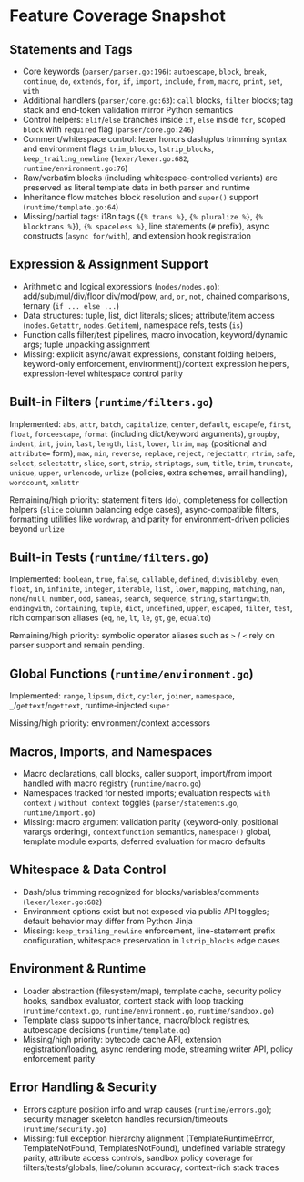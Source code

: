 # Feature Coverage Snapshot

## Statements and Tags

- Core keywords (`parser/parser.go:196`): `autoescape`, `block`, `break`, `continue`, `do`, `extends`, `for`, `if`, `import`, `include`, `from`, `macro`, `print`, `set`, `with`
- Additional handlers (`parser/core.go:63`): `call` blocks, `filter` blocks; tag stack and end-token validation mirror Python semantics
- Control helpers: `elif`/`else` branches inside `if`, `else` inside `for`, scoped `block` with `required` flag (`parser/core.go:246`)
- Comment/whitespace control: lexer honors dash/plus trimming syntax and environment flags `trim_blocks`, `lstrip_blocks`, `keep_trailing_newline` (`lexer/lexer.go:682`, `runtime/environment.go:76`)
- Raw/verbatim blocks (including whitespace-controlled variants) are preserved as literal template data in both parser and runtime
- Inheritance flow matches block resolution and `super()` support (`runtime/template.go:64`)
- Missing/partial tags: i18n tags (`{% trans %}`, `{% pluralize %}`, `{% blocktrans %}`), `{% spaceless %}`, line statements (`#` prefix), async constructs (`async for/with`), and extension hook registration

## Expression & Assignment Support

- Arithmetic and logical expressions (`nodes/nodes.go`): add/sub/mul/div/floor div/mod/pow, `and`, `or`, `not`, chained comparisons, ternary (`if ... else ...`)
- Data structures: tuple, list, dict literals; slices; attribute/item access (`nodes.Getattr`, `nodes.Getitem`), namespace refs, tests (`is`)
- Function calls filter/test pipelines, macro invocation, keyword/dynamic args; tuple unpacking assignment
- Missing: explicit async/await expressions, constant folding helpers, keyword-only enforcement, environment()/context expression helpers, expression-level whitespace control parity

## Built-in Filters (`runtime/filters.go`)

Implemented: `abs`, `attr`, `batch`, `capitalize`, `center`, `default`, `escape`/`e`, `first`, `float`, `forceescape`, `format` (including dict/keyword arguments), `groupby`, `indent`, `int`, `join`, `last`, `length`, `list`, `lower`, `ltrim`, `map` (positional and `attribute=` form), `max`, `min`, `reverse`, `replace`, `reject`, `rejectattr`, `rtrim`, `safe`, `select`, `selectattr`, `slice`, `sort`, `strip`, `striptags`, `sum`, `title`, `trim`, `truncate`, `unique`, `upper`, `urlencode`, `urlize` (policies, extra schemes, email handling), `wordcount`, `xmlattr`

Remaining/high priority: statement filters (`do`), completeness for collection helpers (`slice` column balancing edge cases), async-compatible filters, formatting utilities like `wordwrap`, and parity for environment-driven policies beyond `urlize`

## Built-in Tests (`runtime/filters.go`)

Implemented: `boolean`, `true`, `false`, `callable`, `defined`, `divisibleby`, `even`, `float`, `in`, `infinite`, `integer`, `iterable`, `list`, `lower`, `mapping`, `matching`, `nan`, `none`/`null`, `number`, `odd`, `sameas`, `search`, `sequence`, `string`, `startingwith`, `endingwith`, `containing`, `tuple`, `dict`, `undefined`, `upper`, `escaped`, `filter`, `test`, rich comparison aliases (`eq`, `ne`, `lt`, `le`, `gt`, `ge`, `equalto`)

Remaining/high priority: symbolic operator aliases such as `>` / `<` rely on parser support and remain pending.

## Global Functions (`runtime/environment.go`)

Implemented: `range`, `lipsum`, `dict`, `cycler`, `joiner`, `namespace`, `_`/`gettext`/`ngettext`, runtime-injected `super`

Missing/high priority: environment/context accessors

## Macros, Imports, and Namespaces

- Macro declarations, call blocks, caller support, import/from import handled with macro registry (`runtime/macro.go`)
- Namespaces tracked for nested imports; evaluation respects `with context` / `without context` toggles (`parser/statements.go`, `runtime/import.go`)
- Missing: macro argument validation parity (keyword-only, positional varargs ordering), `contextfunction` semantics, `namespace()` global, template module exports, deferred evaluation for macro defaults

## Whitespace & Data Control

- Dash/plus trimming recognized for blocks/variables/comments (`lexer/lexer.go:682`)
- Environment options exist but not exposed via public API toggles; default behavior may differ from Python Jinja
- Missing: `keep_trailing_newline` enforcement, line-statement prefix configuration, whitespace preservation in `lstrip_blocks` edge cases

## Environment & Runtime

- Loader abstraction (filesystem/map), template cache, security policy hooks, sandbox evaluator, context stack with loop tracking (`runtime/context.go`, `runtime/environment.go`, `runtime/sandbox.go`)
- Template class supports inheritance, macro/block registries, autoescape decisions (`runtime/template.go`)
- Missing/high priority: bytecode cache API, extension registration/loading, async rendering mode, streaming writer API, policy enforcement parity

## Error Handling & Security

- Errors capture position info and wrap causes (`runtime/errors.go`); security manager skeleton handles recursion/timeouts (`runtime/security.go`)
- Missing: full exception hierarchy alignment (TemplateRuntimeError, TemplateNotFound, TemplatesNotFound), undefined variable strategy parity, attribute access controls, sandbox policy coverage for filters/tests/globals, line/column accuracy, context-rich stack traces
